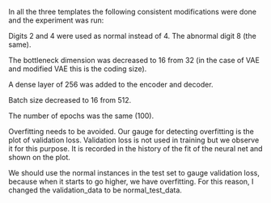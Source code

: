 In all the three templates the following consistent modifications were done and the experiment was run:

Digits 2 and 4 were used as normal instead of 4. The abnormal digit 8 (the same).

The bottleneck dimension was decreased to 16 from 32 (in the case of VAE and modified VAE this is the coding size).

A dense layer of 256 was added to the encoder and decoder.

Batch size decreased to 16 from 512.

The number of epochs was the same (100).

Overfitting needs to be avoided.  Our gauge for detecting overfitting is the plot of validation loss. Validation loss is not used in training but we observe it for this purpose.  It is recorded in the history of the fit of the neural net and shown on the plot.

We should use the normal instances in the test set to gauge validation loss, because when it starts to go higher, we have overfitting. For this reason, I changed the validation_data to be normal_test_data. 
